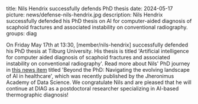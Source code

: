 title: Nils Hendrix successfully defends PhD thesis
date: 2024-05-17
picture: news/defense-nils-hendrix.jpg
description: Nils Hendrix successfully defended his PhD thesis on AI for computer-aided diagnosis of scaphoid fractures and associated instability on conventional radiography.
groups: diag

On Friday May 17th at 13:30, [member/nils-hendrix] successfully defended his PhD thesis at Tilburg University. 
His thesis is titled 'Artificial intelligence for computer aided diagnosis of scaphoid fractures and associated instability on conventional radiography'.
Read more about Nils' PhD journey in [this news item](https://www.jads.nl/news/ai-innovation-healthcare-phd/) titled 'Beyond the PhD: Navigating the evolving landscape of AI in healthcare', which was recently published by the Jheronimus Academy of Data Science. 
We congratulate Nils and are pleased that he will continue at DIAG as a postdoctoral researcher specializing in AI-based thermographic diagnosis!
